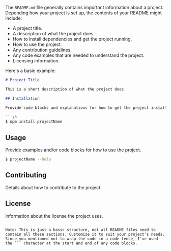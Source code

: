 The `README.md` file generally contains important information about a project. Depending how your project is set up, the
contents of your README might include:

- A project title.
- A description of what the project does.
- How to install dependencies and get the project running.
- How to use the project.
- Any contribution guidelines.
- Any code examples that are needed to understand the project.
- Licensing information.

Here's a basic example:

```markdown
# Project Title

This is a short description of what the project does.

## Installation

Provide code blocks and explanations for how to get the project installed.

```sh
$ npm install projectName
```

## Usage

Provide examples and/or code blocks for how to use the project.

```sh
$ projectName --help
```

## Contributing

Details about how to contribute to the project.

## License

Information about the license the project uses.

```

Note: This is just a basic structure, not all README files need to contain all these sections. Customize it to suit your project's needs. Since you mentioned not to wrap the code in a code fence, I've used the ``` character at the start and end of any code blocks.